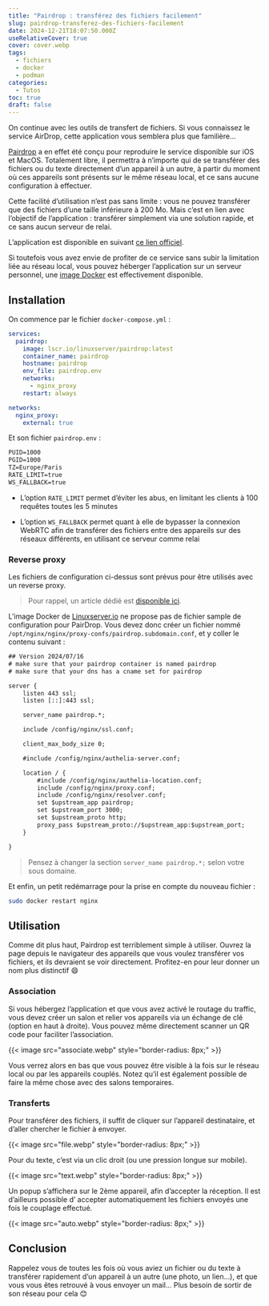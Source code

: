 ```yaml
---
title: "Pairdrop : transférez des fichiers facilement"
slug: pairdrop-transferez-des-fichiers-facilement
date: 2024-12-21T18:07:50.000Z
useRelativeCover: true
cover: cover.webp
tags:
  - fichiers
  - docker
  - podman
categories:
  - Tutos
toc: true
draft: false
---
```


On continue avec les outils de transfert de fichiers. Si vous connaissez le service AirDrop, cette application vous semblera plus que familière…

[Pairdrop](https://github.com/schlagmichdoch/pairdrop) a en effet été conçu pour reproduire le service disponible sur iOS et MacOS. Totalement libre, il permettra à n’importe qui de se transférer des fichiers ou du texte directement d’un appareil à un autre, à partir du moment où ces appareils sont présents sur le même réseau local, et ce sans aucune configuration à effectuer.

Cette facilité d’utilisation n’est pas sans limite : vous ne pouvez transférer que des fichiers d’une taille inférieure à 200 Mo. Mais c’est en lien avec l’objectif de l’application : transférer simplement via une solution rapide, et ce sans aucun serveur de relai.

L’application est disponible en suivant [ce lien officiel](https://pairdrop.net/).

Si toutefois vous avez envie de profiter de ce service sans subir la limitation liée au réseau local, vous pouvez héberger l’application sur un serveur personnel, une [image Docker](https://docs.linuxserver.io/images/docker-pairdrop/) est effectivement disponible.

## Installation

On commence par le fichier `docker-compose.yml` :

```yml
services:
  pairdrop:
    image: lscr.io/linuxserver/pairdrop:latest
    container_name: pairdrop
    hostname: pairdrop
    env_file: pairdrop.env
    networks:
      - nginx_proxy
    restart: always

networks:
  nginx_proxy:
    external: true
```

Et son fichier `pairdrop.env` :

```txt
PUID=1000
PGID=1000
TZ=Europe/Paris
RATE_LIMIT=true
WS_FALLBACK=true
```

- L’option `RATE_LIMIT` permet d’éviter les abus, en limitant les clients à 100 requêtes toutes les 5 minutes

- L’option `WS_FALLBACK` permet quant à elle de bypasser la connexion WebRTC afin de transférer des fichiers entre des appareils sur des réseaux différents, en utilisant ce serveur comme relai

### Reverse proxy

Les fichiers de configuration ci-dessus sont prévus pour être utilisés avec un reverse proxy.

> Pour rappel, un article dédié est [disponible ici](/posts/reverse-proxy-nginx).

L’image Docker de [Linuxserver.io](https://docs.linuxserver.io/general/swag/) ne propose pas de fichier sample de configuration pour PairDrop. Vous devez donc créer un fichier nommé `/opt/nginx/nginx/proxy-confs/pairdrop.subdomain.conf`, et y coller le contenu suivant :

```txt
## Version 2024/07/16
# make sure that your pairdrop container is named pairdrop
# make sure that your dns has a cname set for pairdrop

server {
    listen 443 ssl;
    listen [::]:443 ssl;

    server_name pairdrop.*;

    include /config/nginx/ssl.conf;

    client_max_body_size 0;

    #include /config/nginx/authelia-server.conf;

    location / {
        #include /config/nginx/authelia-location.conf;
        include /config/nginx/proxy.conf;
        include /config/nginx/resolver.conf;
        set $upstream_app pairdrop;
        set $upstream_port 3000;
        set $upstream_proto http;
        proxy_pass $upstream_proto://$upstream_app:$upstream_port;
    }

}
```

> Pensez à changer la section `server_name pairdrop.*;` selon votre sous domaine.

Et enfin, un petit redémarrage pour la prise en compte du nouveau fichier :

```bash
sudo docker restart nginx
```

## Utilisation

Comme dit plus haut, Pairdrop est terriblement simple à utiliser. Ouvrez la page depuis le navigateur des appareils que vous voulez transférer vos fichiers, et ils devraient se voir directement. Profitez-en pour leur donner un nom plus distinctif :smile:

### Association

Si vous hébergez l’application et que vous avez activé le routage du traffic, vous devez créer un salon et relier vos appareils via un échange de clé (option en haut à droite). Vous pouvez même directement scanner un QR code pour faciliter l’association.

{{< image src="associate.webp" style="border-radius: 8px;" >}}

Vous verrez alors en bas que vous pouvez être visible à la fois sur le réseau local ou par les appareils couplés. Notez qu’il est également possible de faire la même chose avec des salons temporaires.

### Transferts

Pour transférer des fichiers, il suffit de cliquer sur l’appareil destinataire, et d’aller chercher le fichier à envoyer.

{{< image src="file.webp" style="border-radius: 8px;" >}}

Pour du texte, c’est via un clic droit (ou une pression longue sur mobile).

{{< image src="text.webp" style="border-radius: 8px;" >}}

Un popup s’affichera sur le 2ème appareil, afin d’accepter la réception. Il est d’ailleurs possible d’ accepter automatiquement les fichiers envoyés une fois le couplage effectué.

{{< image src="auto.webp" style="border-radius: 8px;" >}}

## Conclusion

Rappelez vous de toutes les fois où vous aviez un fichier ou du texte à transférer rapidement d’un appareil à un autre (une photo, un lien…), et que vous vous êtes retrouvé à vous envoyer un mail… Plus besoin de sortir de son réseau pour cela :blush:
